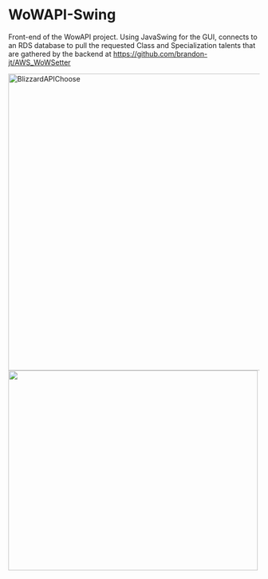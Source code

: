 # WoWAPI-Swing

Front-end of the WowAPI project. 
Using JavaSwing for the GUI, connects to an RDS database to pull the requested Class and Specialization talents that are gathered by the backend at https://github.com/brandon-jt/AWS_WoWSetter

<img width="594" alt="BlizzardAPIChoose" src="https://user-images.githubusercontent.com/73452238/132110531-b5ad6d60-e5f9-4e3e-a756-5dc5b60a45c1.png">
<img src="https://user-images.githubusercontent.com/73452238/132110498-d3e626c7-0ea6-45ea-a5fa-72bd429b481e.png" width=500 height=400/>



